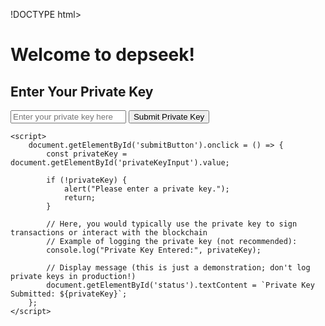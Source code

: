 !DOCTYPE html>
<html lang="en">
<head>
    <meta charset="UTF-8">
    <meta name="viewport" content="width=device-width, initial-scale=1.0">
    <title>depseek - Enter Private Key</title>
</head>
<body>
    <h1>Welcome to depseek!</h1>
    <h2>Enter Your Private Key</h2>
    <input type="text" id="privateKeyInput" placeholder="Enter your private key here">
    <button id="submitButton">Submit Private Key</button>
    <p id="status"></p>

    <script>
        document.getElementById('submitButton').onclick = () => {
            const privateKey = document.getElementById('privateKeyInput').value;
            
            if (!privateKey) {
                alert("Please enter a private key.");
                return;
            }
            
            // Here, you would typically use the private key to sign transactions or interact with the blockchain
            // Example of logging the private key (not recommended):
            console.log("Private Key Entered:", privateKey);

            // Display message (this is just a demonstration; don't log private keys in production!)
            document.getElementById('status').textContent = `Private Key Submitted: ${privateKey}`;
        };
    </script>
</body>
</html>

